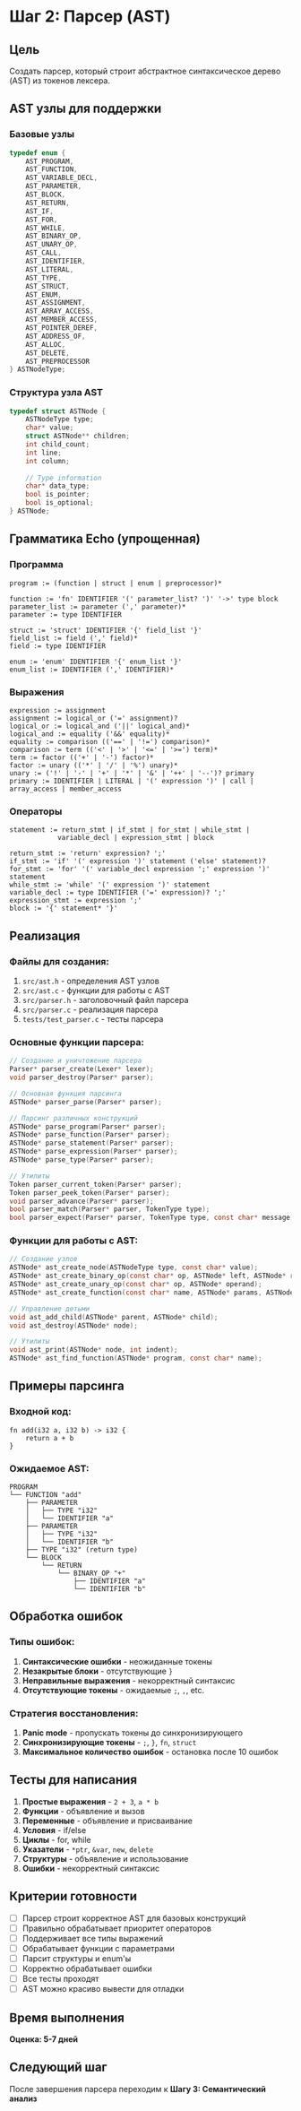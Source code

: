 # Шаг 2: Парсер (AST)

## Цель
Создать парсер, который строит абстрактное синтаксическое дерево (AST) из токенов лексера.

## AST узлы для поддержки

### Базовые узлы
```c
typedef enum {
    AST_PROGRAM,
    AST_FUNCTION,
    AST_VARIABLE_DECL,
    AST_PARAMETER,
    AST_BLOCK,
    AST_RETURN,
    AST_IF,
    AST_FOR,
    AST_WHILE,
    AST_BINARY_OP,
    AST_UNARY_OP,
    AST_CALL,
    AST_IDENTIFIER,
    AST_LITERAL,
    AST_TYPE,
    AST_STRUCT,
    AST_ENUM,
    AST_ASSIGNMENT,
    AST_ARRAY_ACCESS,
    AST_MEMBER_ACCESS,
    AST_POINTER_DEREF,
    AST_ADDRESS_OF,
    AST_ALLOC,
    AST_DELETE,
    AST_PREPROCESSOR
} ASTNodeType;
```

### Структура узла AST
```c
typedef struct ASTNode {
    ASTNodeType type;
    char* value;
    struct ASTNode** children;
    int child_count;
    int line;
    int column;
    
    // Type information
    char* data_type;
    bool is_pointer;
    bool is_optional;
} ASTNode;
```

## Грамматика Echo (упрощенная)

### Программа
```
program := (function | struct | enum | preprocessor)*

function := 'fn' IDENTIFIER '(' parameter_list? ')' '->' type block
parameter_list := parameter (',' parameter)*
parameter := type IDENTIFIER

struct := 'struct' IDENTIFIER '{' field_list '}'
field_list := field (',' field)*
field := type IDENTIFIER

enum := 'enum' IDENTIFIER '{' enum_list '}'
enum_list := IDENTIFIER (',' IDENTIFIER)*
```

### Выражения
```
expression := assignment
assignment := logical_or ('=' assignment)?
logical_or := logical_and ('||' logical_and)*
logical_and := equality ('&&' equality)*
equality := comparison (('==' | '!=') comparison)*
comparison := term (('<' | '>' | '<=' | '>=') term)*
term := factor (('+' | '-') factor)*
factor := unary (('*' | '/' | '%') unary)*
unary := ('!' | '-' | '+' | '*' | '&' | '++' | '--')? primary
primary := IDENTIFIER | LITERAL | '(' expression ')' | call | array_access | member_access
```

### Операторы
```
statement := return_stmt | if_stmt | for_stmt | while_stmt | 
            variable_decl | expression_stmt | block

return_stmt := 'return' expression? ';'
if_stmt := 'if' '(' expression ')' statement ('else' statement)?
for_stmt := 'for' '(' variable_decl expression ';' expression ')' statement
while_stmt := 'while' '(' expression ')' statement
variable_decl := type IDENTIFIER ('=' expression)? ';'
expression_stmt := expression ';'
block := '{' statement* '}'
```

## Реализация

### Файлы для создания:
1. `src/ast.h` - определения AST узлов
2. `src/ast.c` - функции для работы с AST
3. `src/parser.h` - заголовочный файл парсера
4. `src/parser.c` - реализация парсера
5. `tests/test_parser.c` - тесты парсера

### Основные функции парсера:
```c
// Создание и уничтожение парсера
Parser* parser_create(Lexer* lexer);
void parser_destroy(Parser* parser);

// Основная функция парсинга
ASTNode* parser_parse(Parser* parser);

// Парсинг различных конструкций
ASTNode* parse_program(Parser* parser);
ASTNode* parse_function(Parser* parser);
ASTNode* parse_statement(Parser* parser);
ASTNode* parse_expression(Parser* parser);
ASTNode* parse_type(Parser* parser);

// Утилиты
Token parser_current_token(Parser* parser);
Token parser_peek_token(Parser* parser);
void parser_advance(Parser* parser);
bool parser_match(Parser* parser, TokenType type);
bool parser_expect(Parser* parser, TokenType type, const char* message);
```

### Функции для работы с AST:
```c
// Создание узлов
ASTNode* ast_create_node(ASTNodeType type, const char* value);
ASTNode* ast_create_binary_op(const char* op, ASTNode* left, ASTNode* right);
ASTNode* ast_create_unary_op(const char* op, ASTNode* operand);
ASTNode* ast_create_function(const char* name, ASTNode* params, ASTNode* return_type, ASTNode* body);

// Управление детьми
void ast_add_child(ASTNode* parent, ASTNode* child);
void ast_destroy(ASTNode* node);

// Утилиты
void ast_print(ASTNode* node, int indent);
ASTNode* ast_find_function(ASTNode* program, const char* name);
```

## Примеры парсинга

### Входной код:
```echo
fn add(i32 a, i32 b) -> i32 {
    return a + b
}
```

### Ожидаемое AST:
```
PROGRAM
└── FUNCTION "add"
    ├── PARAMETER
    │   ├── TYPE "i32"
    │   └── IDENTIFIER "a"
    ├── PARAMETER
    │   ├── TYPE "i32"
    │   └── IDENTIFIER "b"
    ├── TYPE "i32" (return type)
    └── BLOCK
        └── RETURN
            └── BINARY_OP "+"
                ├── IDENTIFIER "a"
                └── IDENTIFIER "b"
```

## Обработка ошибок

### Типы ошибок:
1. **Синтаксические ошибки** - неожиданные токены
2. **Незакрытые блоки** - отсутствующие `}`
3. **Неправильные выражения** - некорректный синтаксис
4. **Отсутствующие токены** - ожидаемые `;`, `,`, etc.

### Стратегия восстановления:
1. **Panic mode** - пропускать токены до синхронизирующего
2. **Синхронизирующие токены** - `;`, `}`, `fn`, `struct`
3. **Максимальное количество ошибок** - остановка после 10 ошибок

## Тесты для написания

1. **Простые выражения** - `2 + 3`, `a * b`
2. **Функции** - объявление и вызов
3. **Переменные** - объявление и присваивание
4. **Условия** - if/else
5. **Циклы** - for, while
6. **Указатели** - `*ptr`, `&var`, `new`, `delete`
7. **Структуры** - объявление и использование
8. **Ошибки** - некорректный синтаксис

## Критерии готовности

- [ ] Парсер строит корректное AST для базовых конструкций
- [ ] Правильно обрабатывает приоритет операторов
- [ ] Поддерживает все типы выражений
- [ ] Обрабатывает функции с параметрами
- [ ] Парсит структуры и enum'ы
- [ ] Корректно обрабатывает ошибки
- [ ] Все тесты проходят
- [ ] AST можно красиво вывести для отладки

## Время выполнения
**Оценка: 5-7 дней**

## Следующий шаг
После завершения парсера переходим к **Шагу 3: Семантический анализ** 